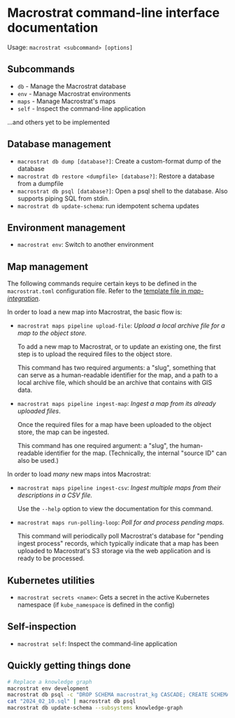 # Macrostrat command-line interface documentation

Usage: `macrostrat <subcommand> [options]`

## Subcommands

- `db` - Manage the Macrostrat database
- `env` - Manage Macrostrat environments
- `maps` - Manage Macrostrat's maps
- `self` - Inspect the command-line application

...and others yet to be implemented

## Database management

- `macrostrat db dump [database?]`: Create a custom-format dump of the database
- `macrostrat db restore <dumpfile> [database?]`: Restore a database from a
  dumpfile
- `macrostrat db psql [database?]`: Open a psql shell to the database. Also
  supports piping SQL from stdin.
- `macrostrat db update-schema`: run idempotent schema updates

## Environment management

- `macrostrat env`: Switch to another environment

## Map management

The following commands require certain keys to be defined in the
`macrostrat.toml` configuration file. Refer to the [template file in
*map-integration*](../../map-integration/macrostrat.toml.template).

In order to load a new map into Macrostrat, the basic flow is:

- `macrostrat maps pipeline upload-file`:
  *Upload a local archive file for a map to the object store.*

  To add a new map to Macrostrat, or to update an existing one, the first
  step is to upload the required files to the object store.

  This command has two required arguments: a "slug", something that can
  serve as a human-readable identifier for the map, and a path to a local
  archive file, which should be an archive that contains with GIS data.

- `macrostrat maps pipeline ingest-map`:
  *Ingest a map from its already uploaded files*.

  Once the required files for a map have been uploaded to the object store,
  the map can be ingested.

  This command has one required argument: a "slug", the human-readable
  identifier for the map. (Technically, the internal "source ID" can also be
  used.)

In order to load _many_ new maps intos Macrostrat:

- `macrostrat maps pipeline ingest-csv`:
  *Ingest multiple maps from their descriptions in a CSV file.*

  Use the `--help` option to view the documentation for this command.

- `macrostrat maps run-polling-loop`:
  *Poll for and process pending maps.*

  This command will periodically poll Macrostrat's database for "pending
  ingest process" records, which typically indicate that a map has been
  uploaded to Macrostrat's S3 storage via the web application and is ready
  to be processed.

## Kubernetes utilities

- `macrostrat secrets <name>`: Gets a secret in the active Kubernetes namespace
  (if `kube_namespace` is defined in the config)

## Self-inspection

- `macrostrat self`: Inspect the command-line application

## Quickly getting things done

```bash
# Replace a knowledge graph
macrostrat env development
macrostrat db psql -c "DROP SCHEMA macrostrat_kg CASCADE; CREATE SCHEMA macrostrat_kg;"
cat "2024_02_10.sql" | macrostrat db psql
macrostrat db update-schema --subsystems knowledge-graph
```
